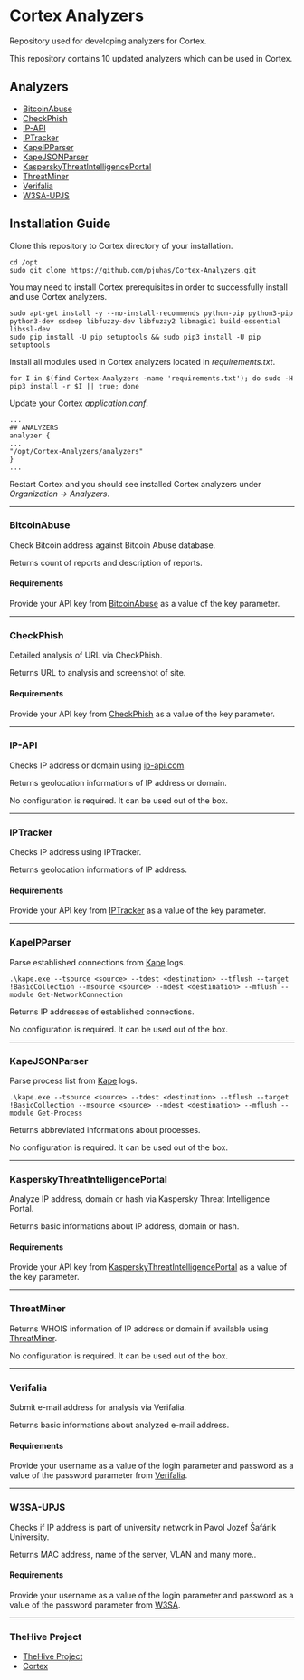 # Cortex Analyzers
Repository used for developing analyzers for Cortex.

This repository contains 10 updated analyzers which can be used in Cortex. 

## Analyzers

- [BitcoinAbuse](#bitcoinabuse)
- [CheckPhish](#checkphish)
- [IP-API](#ip-api)
- [IPTracker](#iptracker)
- [KapeIPParser](#kapeipparser)
- [KapeJSONParser](#kapejsonparser)
- [KasperskyThreatIntelligencePortal](#kasperskythreatintelligenceportal)
- [ThreatMiner](#threatminer)
- [Verifalia](#verifalia)
- [W3SA-UPJS](#w3sa-upjs)

## Installation Guide
Clone this repository to Cortex directory of your installation.
```
cd /opt
sudo git clone https://github.com/pjuhas/Cortex-Analyzers.git
```
You may need to install Cortex prerequisites in order to successfully install and use Cortex analyzers. 
```
sudo apt-get install -y --no-install-recommends python-pip python3-pip python3-dev ssdeep libfuzzy-dev libfuzzy2 libmagic1 build-essential libssl-dev
sudo pip install -U pip setuptools && sudo pip3 install -U pip setuptools
```

Install all modules used in Cortex analyzers located in *requirements.txt*. 
```
for I in $(find Cortex-Analyzers -name 'requirements.txt'); do sudo -H pip3 install -r $I || true; done
```

Update your Cortex *application.conf*.
```
...
## ANALYZERS
analyzer {
...
"/opt/Cortex-Analyzers/analyzers"
}
...
```
Restart Cortex and you should see installed Cortex analyzers under *Organization &#8594; Analyzers*. 

---

### BitcoinAbuse
Check Bitcoin address against Bitcoin Abuse database. 

Returns count of reports and description of reports.
#### Requirements
Provide your API key from [BitcoinAbuse](https://www.bitcoinabuse.com) as a value of the key parameter.

---

### CheckPhish
Detailed analysis of URL via CheckPhish.

Returns URL to analysis and screenshot of site.

#### Requirements
Provide your API key from [CheckPhish](https://checkphish.ai) as a value of the key parameter.

---

### IP-API
Checks IP address or domain using [ip-api.com](https://ip-api.com). 

Returns geolocation informations of IP address or domain.

No configuration is required. It can be used out of the box.

---

### IPTracker
Checks IP address using IPTracker.

Returns geolocation informations of IP address.

#### Requirements
Provide your API key from [IPTracker](https://www.iptrackeronline.com) as a value of the key parameter.

---

### KapeIPParser
Parse established connections from [Kape](https://www.kroll.com/en/insights/publications/cyber/kroll-artifact-parser-extractor-kape) logs. 
```
.\kape.exe --tsource <source> --tdest <destination> --tflush --target !BasicCollection --msource <source> --mdest <destination> --mflush --module Get-NetworkConnection
```
Returns IP addresses of established connections.

No configuration is required. It can be used out of the box.

---

### KapeJSONParser
Parse process list from [Kape](https://www.kroll.com/en/insights/publications/cyber/kroll-artifact-parser-extractor-kape) logs.

```
.\kape.exe --tsource <source> --tdest <destination> --tflush --target !BasicCollection --msource <source> --mdest <destination> --mflush --module Get-Process
```

Returns abbreviated informations about processes.

No configuration is required. It can be used out of the box.

---

### KasperskyThreatIntelligencePortal
Analyze IP address, domain or hash via Kaspersky Threat Intelligence Portal. 

Returns basic informations about IP address, domain or hash.

#### Requirements
Provide your API key from [KasperskyThreatIntelligencePortal](https://opentip.kaspersky.com) as a value of the key parameter.

---
### ThreatMiner
Returns WHOIS information of IP address or domain if available using [ThreatMiner](https://threatminer.org).

No configuration is required. It can be used out of the box.

---

### Verifalia
Submit e-mail address for analysis via Verifalia.

Returns basic informations about analyzed e-mail address.

#### Requirements
Provide your username as a value of the login parameter and password as a value of the password parameter from [Verifalia](https://verifalia.com).

---
### W3SA-UPJS
Checks if IP address is part of university network in Pavol Jozef Šafárik University.

Returns MAC address, name of the server, VLAN and many more..

#### Requirements

Provide your username as a value of the login parameter and password as a value of the password parameter from [W3SA](https://w3sa.ciakt.upjs.sk/login?came_from=%2Fadmin%2F).

---

### TheHive Project
- [TheHive Project](https://github.com/TheHive-Project/TheHive)
- [Cortex](https://github.com/TheHive-Project/Cortex)

